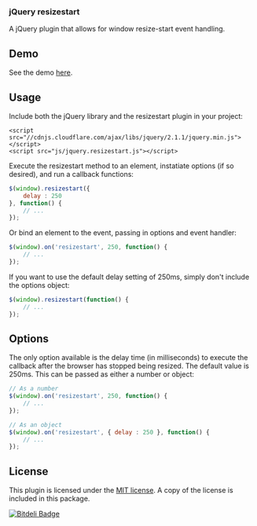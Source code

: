 ### jQuery resizestart

A jQuery plugin that allows for window resize-start event handling.

## Demo

See the demo <a href="http://nielse63.github.io/jquery.resizestart/" target="_blank">here</a>.

## Usage

Include both the jQuery library and the resizestart plugin in your project:

```
<script src="//cdnjs.cloudflare.com/ajax/libs/jquery/2.1.1/jquery.min.js"></script>
<script src="js/jquery.resizestart.js"></script>
```

Execute the resizestart method to an element, instatiate options (if so desired), and run a callback functions:

```js
$(window).resizestart({
	delay : 250
}, function() {
	// ...
});
```

Or bind an element to the event, passing in options and event handler:

```js
$(window).on('resizestart', 250, function() {
	// ...
});
```

If you want to use the default delay setting of 250ms, simply don't include the options object:

```js
$(window).resizestart(function() {
	// ...
});
```

## Options

The only option available is the delay time (in milliseconds) to execute the callback after the browser has stopped being resized. The default value is 250ms. This can be passed as either a number or object:

```js
// As a number
$(window).on('resizestart', 250, function() {
	// ...
});

// As an object
$(window).on('resizestart', { delay : 250 }, function() {
	// ...
});
```

## License

This plugin is licensed under the <a href="http://opensource.org/licenses/MIT" target="_blank">MIT license</a>.  A copy of the license is included in this package.

[![Bitdeli Badge](https://d2weczhvl823v0.cloudfront.net/nielse63/jquery-resizestart/trend.png)](https://bitdeli.com/free "Bitdeli Badge")

